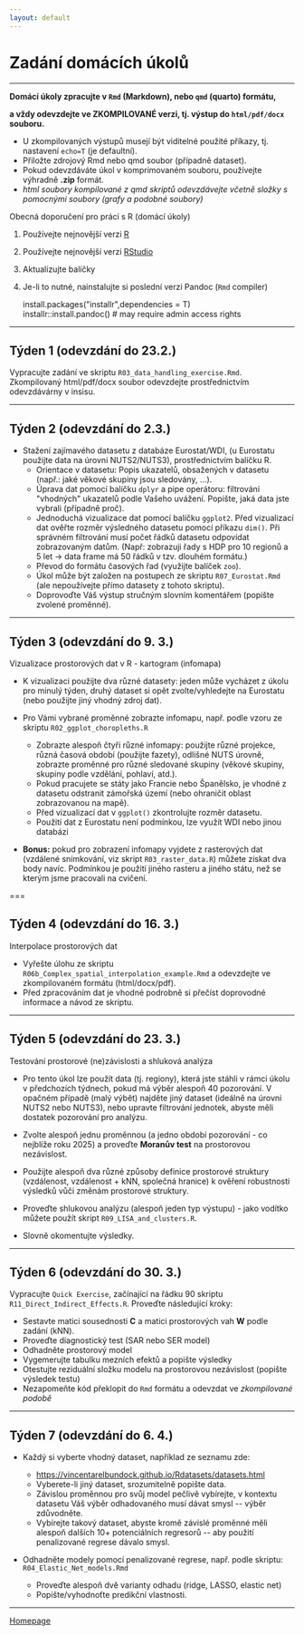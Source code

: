 ```yaml
---
layout: default
---
```

# Zadání domácích úkolů

--- 

**Domácí úkoly zpracujte v `Rmd` (Markdown), nebo `qmd` (quarto) formátu,**   

**a vždy odevzdejte ve ZKOMPILOVANÉ verzi, tj. výstup do `html/pdf/docx` souboru.**  

- U zkompilovaných výstupů musejí být viditelné použité příkazy, tj. nastavení `echo=T` (je defaultní).  
- Přiložte zdrojový Rmd nebo qmd soubor (případně dataset).  
- Pokud odevzdáváte úkol v komprimovaném souboru, používejte výhradně **.zip** formát.
- *html soubory kompilované z qmd skriptů odevzdávejte včetně složky s pomocnými soubory (grafy a podobné soubory)* 


Obecná doporučení pro práci s R (domácí úkoly)

1. Používejte nejnovější verzi [R](https://www.r-project.org/)
2. Používejte nejnovější verzi [RStudio](https://rstudio.com/products/rstudio/)
3. Aktualizujte balíčky
4. Je-li to nutné, nainstalujte si poslední verzi Pandoc (`Rmd` compiler)
  
      install.packages("installr",dependencies = T)  
      installr::install.pandoc() # may require admin access rights  
     

---

## Týden 1 (odevzdání do 23.2.)

Vypracujte zadání ve skriptu `R03_data_handling_exercise.Rmd`.  
Zkompilovaný html/pdf/docx soubor odevzdejte prostřednictvím odevzdávárny v insisu.  


--- 

## Týden 2 (odevzdání do 2.3.)  

* Stažení zajímavého datasetu z databáze Eurostat/WDI, (u Eurostatu použijte data na úrovni NUTS2/NUTS3), prostřednictvím balíčku R.  
    - Orientace v datasetu: Popis ukazatelů, obsažených v datasetu (např.: jaké věkové skupiny jsou sledovány, ...).  
    - Úprava dat pomocí balíčku `dplyr` a pipe operátoru: filtrování "vhodných" ukazatelů podle Vašeho uvážení. Popište, jaká data jste vybrali (případně proč).  
    - Jednoduchá vizualizace dat pomocí balíčku `ggplot2`. Před vizualizací dat ověřte rozměr výsledného datasetu pomocí příkazu `dim()`. Při správném filtrování musí počet řádků datasetu odpovídat zobrazovaným datům. (Např: zobrazuji řady s HDP pro 10 regionů a 5 let -> data frame má 50 řádků v tzv. dlouhém formátu.)
    - Převod do formátu časových řad (využijte balíček `zoo`).  
    - Úkol může být založen na postupech ze skriptu `R07_Eurostat.Rmd` (ale nepoužívejte přímo datasety z tohoto skriptu).  
    - Doprovoďte Váš výstup stručným slovním komentářem (popište zvolené proměnné).  

---

## Týden 3 (odevzdání do 9. 3.)

Vizualizace prostorových dat v R - kartogram (infomapa)

* K vizualizaci použijte dva různé datasety: jeden může vycházet z úkolu pro minulý týden, druhý dataset si opět zvolte/vyhledejte na Eurostatu (nebo použijte jiný vhodný zdroj dat).

* Pro Vámi vybrané proměnné zobrazte infomapu, např. podle vzoru ze skriptu `R02_ggplot_choropleths.R`   
    + Zobrazte alespoň čtyři různé infomapy: použijte různé projekce, různá časová období (použijte fazety), odlišné NUTS úrovně, zobrazte proměnné pro různé sledované skupiny (věkové skupiny, skupiny podle vzdělání, pohlaví, atd.).  
    + Pokud pracujete se státy jako Francie nebo Španělsko, je vhodné z datasetu odstranit zámořská území (nebo ohraničit oblast zobrazovanou na mapě). 
    + Před vizualizací dat v `ggplot()` zkontrolujte rozměr datasetu.
    + Použití dat z Eurostatu není podmínkou, lze využít WDI nebo jinou databázi

+ **Bonus:** pokud pro zobrazení infomapy vyjdete z rasterových dat (vzdálené snímkování, viz skript `R03_raster_data.R`) můžete získat dva body navíc. Podmínkou je použití jiného rasteru a jiného státu, než se kterým jsme pracovali na cvičení.


===  

## Týden 4 (odevzdání do 16. 3.)

Interpolace prostorových dat

* Vyřešte úlohu ze skriptu `R06b_Complex_spatial_interpolation_example.Rmd` a odevzdejte ve zkompilovaném formátu (html/docx/pdf).  
* Před zpracováním dat je vhodné podrobně si přečíst doprovodné informace a návod ze skriptu.

---  

## Týden 5 (odevzdání do 23. 3.)

Testování prostorové (ne)závislosti a shluková analýza    

* Pro tento úkol lze použít data (tj. regiony), která jste stáhli v rámci úkolu v předchozích týdnech, pokud má výběr alespoň 40 pozorování. V opačném případě (malý výbět) najděte jiný dataset (ideálně na úrovni NUTS2 nebo NUTS3), nebo upravte filtrování jednotek, abyste měli dostatek pozorování pro analýzu.  

+ Zvolte alespoň jednu proměnnou (a jedno období pozorování - co nejblíže roku 2025) a proveďte **Moranův test** na prostorovou nezávislost.  

+ Použijte alespoň dva různé způsoby definice prostorové struktury (vzdálenost, vzdálenost + kNN, společná hranice) k ověření robustnosti výsledků vůči změnám prostorové struktury.  

+ Proveďte shlukovou analýzu (alespoň jeden typ výstupu) - jako vodítko můžete použít skript `R09_LISA_and_clusters.R`.  

+ Slovně okomentujte výsledky.  



--- 

## Týden 6 (odevzdání do 30. 3.) 

Vypracujte `Quick Exercise`, začínající na řádku 90 skriptu `R11_Direct_Indirect_Effects.R`. 
Proveďte následující kroky:

- Sestavte matici sousednosti **C** a matici prostorových vah **W** podle zadání (kNN).  
- Proveďte diagnostický test (SAR nebo SER model)  
- Odhadněte prostorový model  
- Vygemerujte tabulku mezních efektů a popište výsledky  
- Otestujte reziduální složku modelu na prostorovou nezávislost (popište výsledek testu)  
- Nezapomeňte kód překlopit do `Rmd` formátu a odevzdat ve *zkompilované podobě*   

--- 

## Týden 7 (odevzdání do 6. 4.)

*  Každý si vyberte vhodný dataset, například ze seznamu zde:  
    + https://vincentarelbundock.github.io/Rdatasets/datasets.html  
    + Vyberete-li jiný dataset, srozumitelně popište data.  
    + Závislou proměnnou pro svůj model pečlivě vybírejte, v kontextu datasetu Váš výběr odhadovaného musí dávat smysl -- výběr zdůvodněte.  
    + Vybírejte takový dataset, abyste kromě závislé proměnné měli alespoň dalších 10+ potenciálních regresorů -- aby použití penalizované regrese dávalo smysl.  

* Odhadněte modely pomocí penalizované regrese, např. podle skriptu: `R04_Elastic_Net_models.Rmd`  
    * Proveďte alespoň dvě varianty odhadu (ridge, LASSO, elastic net)  
    * Popište/vyhodnoťte predikční vlastnosti.  

---  

[Homepage](https://formanektomas.github.io/4EK417/)
